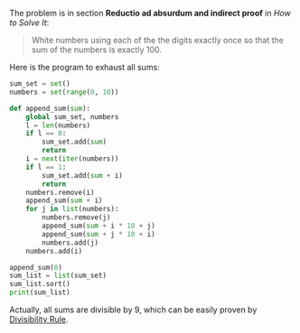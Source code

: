 The problem is in section **Reductio ad absurdum and indirect proof** in *How to Solve It*:

> White numbers using each of the the digits exactly once so that the sum of the numbers is exactly 100.

Here is the program to exhaust all sums:

```python
sum_set = set()
numbers = set(range(0, 10))

def append_sum(sum):
    global sum_set, numbers
    l = len(numbers)
    if l == 0:
        sum_set.add(sum)
        return
    i = next(iter(numbers))
    if l == 1:
        sum_set.add(sum + i)
        return
    numbers.remove(i)
    append_sum(sum + i)
    for j in list(numbers):
        numbers.remove(j)
        append_sum(sum + i * 10 + j)
        append_sum(sum + j * 10 + i)
        numbers.add(j)
    numbers.add(i)

append_sum(0)
sum_list = list(sum_set)
sum_list.sort()
print(sum_list)
```

Actually, all sums are divisible by 9, which can be easily proven by [Divisibility Rule](https://en.wikipedia.org/wiki/Divisibility_rule#Divisibility_by_3_or_9).